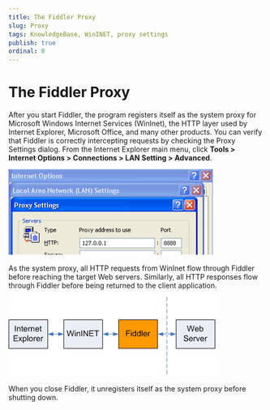```yaml
---
title: The Fiddler Proxy
slug: Proxy
tags: KnowledgeBase, WinINET, proxy settings
publish: true
ordinal: 8
---
```


The Fiddler Proxy
=================

After you start Fiddler, the program registers itself as the system proxy for Microsoft Windows Internet Services (WinInet), the HTTP layer used by Internet Explorer, Microsoft Office, and many other products. You can verify that Fiddler is correctly intercepting requests by checking the Proxy Settings dialog. From the Internet Explorer main menu, click **Tools > Internet Options > Connections > LAN Setting > Advanced**.

![IE Proxy Settings][1]

As the system proxy, all HTTP requests from WinInet flow through Fiddler before reaching the target Web servers. Similarly, all HTTP responses flow through Fiddler before being returned to the client application.

![HTTP Traffic Flow][2]

When you close Fiddler, it unregisters itself as the system proxy before shutting down.

[1]: ../images/Proxy/IEProxySettings.png
[2]: ../images/Proxy/TrafficFlow.png
